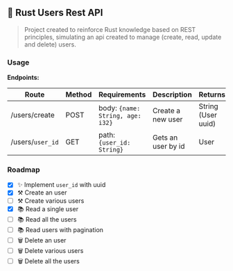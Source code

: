 ## 🔹 Rust Users Rest API

> Project created to reinforce Rust knowledge based on REST principles, simulating an api
> created to manage (create, read, update and delete) users.

### Usage

**Endpoints:**

| Route | Method | Requirements | Description | Returns |
| ----- | ------ | ------------ | ----------- | ------- |
| /users/create | POST | body: ```{name: String, age: i32}``` | Create a new user | String (User uuid) |
| /users/`user_id` | GET | path: ```{user_id: String}``` | Gets an user by id | User |

### Roadmap

- [x] ✨ Implement `user_id` with uuid
- [x] ⚒ Create an user
- [ ] ⚒ Create various users
- [x] 📚 Read a single user
- [ ] 📚 Read all the users
- [ ] 📚 Read users with pagination
- [ ] 🗑 Delete an user
- [ ] 🗑 Delete various users
- [ ] 🗑 Delete all the users